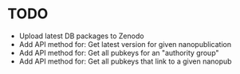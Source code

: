 # TODO

- Upload latest DB packages to Zenodo
- Add API method for: Get latest version for given nanopublication
- Add API method for: Get all pubkeys for an "authority group"
- Add API method for: Get all pubkeys that link to a given nanopub

